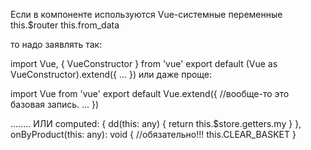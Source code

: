 Если в компоненте используются Vue-системные переменные
this.$router
this.from_data

то надо заявлять так:

import Vue, { VueConstructor } from 'vue'
export default (Vue as VueConstructor<Vue>).extend({
 ...
})
или даже проще:

import Vue from 'vue'
export default Vue.extend({   //вообще-то это базовая запись.
 ...
})


........
ИЛИ
    computed: {
      dd(this: any) {
        return this.$store.getters.my
      }
    },
    onByProduct(this: any): void {      //обязательно!!!
      this.CLEAR_BASKET
    }


